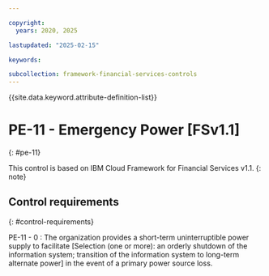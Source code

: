```yaml
---

copyright:
  years: 2020, 2025

lastupdated: "2025-02-15"

keywords:

subcollection: framework-financial-services-controls
---
```


{{site.data.keyword.attribute-definition-list}}

               
# PE-11 - Emergency Power [FSv1.1]
{: #pe-11}

This control is based on IBM Cloud Framework for Financial Services v1.1.
{: note}


## Control requirements
{: #control-requirements}

PE-11 - 0
    : The organization provides a short-term uninterruptible power supply to facilitate [Selection (one or more): an orderly shutdown of the information system; transition of the information system to long-term alternate power] in the event of a primary power source loss.





